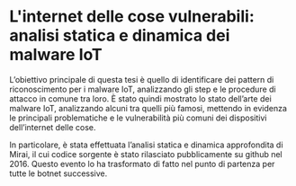 # L'internet delle cose vulnerabili: analisi statica e dinamica dei malware IoT

L’obiettivo principale di questa tesi è quello di identificare dei pattern di riconoscimento per i malware IoT, analizzando gli step e le procedure di attacco in comune tra loro. È stato quindi mostrato lo stato dell’arte dei malware IoT, analizzando alcuni tra quelli più famosi, mettendo in evidenza le principali problematiche e le vulnerabilità più comuni dei dispositivi dell’internet delle cose.

In particolare, è stata effettuata l’analisi statica e dinamica approfondita di Mirai, il cui codice sorgente è stato rilasciato pubblicamente su github nel 2016. Questo evento lo ha trasformato di fatto nel punto di partenza per tutte le botnet successive.

